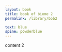 ```yaml
---
layout: book
title: book of biome 2
permalink: /library/bob2

text: blue
spine: powderblue
---
```


content 2
